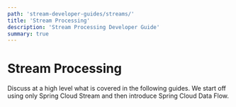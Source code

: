 ```yaml
---
path: 'stream-developer-guides/streams/'
title: 'Stream Processing'
description: 'Stream Processing Developer Guide'
summary: true
---
```


# Stream Processing

Discuss at a high level what is covered in the following guides.
We start off using only Spring Cloud Stream and then introduce Spring Cloud Data Flow.
